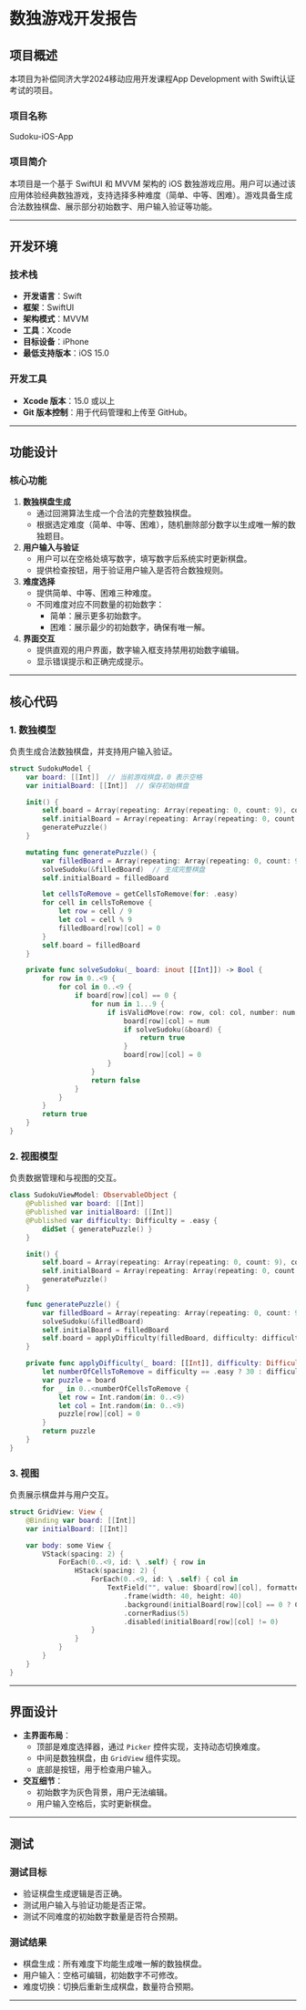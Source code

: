 # 数独游戏开发报告

## 项目概述

本项目为补偿同济大学2024移动应用开发课程App Development with Swift认证考试的项目。

### 项目名称

Sudoku-iOS-App

### 项目简介

本项目是一个基于 SwiftUI 和 MVVM 架构的 iOS 数独游戏应用。用户可以通过该应用体验经典数独游戏，支持选择多种难度（简单、中等、困难）。游戏具备生成合法数独棋盘、展示部分初始数字、用户输入验证等功能。

------

## 开发环境

### 技术栈

- **开发语言**：Swift
- **框架**：SwiftUI
- **架构模式**：MVVM
- **工具**：Xcode
- **目标设备**：iPhone
- **最低支持版本**：iOS 15.0

### 开发工具

- **Xcode 版本**：15.0 或以上
- **Git 版本控制**：用于代码管理和上传至 GitHub。

------

## 功能设计

### 核心功能

1. **数独棋盘生成**
   - 通过回溯算法生成一个合法的完整数独棋盘。
   - 根据选定难度（简单、中等、困难），随机删除部分数字以生成唯一解的数独题目。
2. **用户输入与验证**
   - 用户可以在空格处填写数字，填写数字后系统实时更新棋盘。
   - 提供检查按钮，用于验证用户输入是否符合数独规则。
3. **难度选择**
   - 提供简单、中等、困难三种难度。
   - 不同难度对应不同数量的初始数字：
     - 简单：展示更多初始数字。
     - 困难：展示最少的初始数字，确保有唯一解。
4. **界面交互**
   - 提供直观的用户界面，数字输入框支持禁用初始数字编辑。
   - 显示错误提示和正确完成提示。

------

## 核心代码

### 1. 数独模型

负责生成合法数独棋盘，并支持用户输入验证。

```swift
struct SudokuModel {
    var board: [[Int]]  // 当前游戏棋盘，0 表示空格
    var initialBoard: [[Int]]  // 保存初始棋盘

    init() {
        self.board = Array(repeating: Array(repeating: 0, count: 9), count: 9)
        self.initialBoard = Array(repeating: Array(repeating: 0, count: 9), count: 9)
        generatePuzzle()
    }

    mutating func generatePuzzle() {
        var filledBoard = Array(repeating: Array(repeating: 0, count: 9), count: 9)
        solveSudoku(&filledBoard)  // 生成完整棋盘
        self.initialBoard = filledBoard

        let cellsToRemove = getCellsToRemove(for: .easy)
        for cell in cellsToRemove {
            let row = cell / 9
            let col = cell % 9
            filledBoard[row][col] = 0
        }
        self.board = filledBoard
    }

    private func solveSudoku(_ board: inout [[Int]]) -> Bool {
        for row in 0..<9 {
            for col in 0..<9 {
                if board[row][col] == 0 {
                    for num in 1...9 {
                        if isValidMove(row: row, col: col, number: num, board: board) {
                            board[row][col] = num
                            if solveSudoku(&board) {
                                return true
                            }
                            board[row][col] = 0
                        }
                    }
                    return false
                }
            }
        }
        return true
    }
}
```

### 2. 视图模型

负责数据管理和与视图的交互。

```swift
class SudokuViewModel: ObservableObject {
    @Published var board: [[Int]]
    @Published var initialBoard: [[Int]]
    @Published var difficulty: Difficulty = .easy {
        didSet { generatePuzzle() }
    }

    init() {
        self.board = Array(repeating: Array(repeating: 0, count: 9), count: 9)
        self.initialBoard = Array(repeating: Array(repeating: 0, count: 9), count: 9)
        generatePuzzle()
    }

    func generatePuzzle() {
        var filledBoard = Array(repeating: Array(repeating: 0, count: 9), count: 9)
        solveSudoku(&filledBoard)
        self.initialBoard = filledBoard
        self.board = applyDifficulty(filledBoard, difficulty: difficulty)
    }

    private func applyDifficulty(_ board: [[Int]], difficulty: Difficulty) -> [[Int]] {
        let numberOfCellsToRemove = difficulty == .easy ? 30 : difficulty == .medium ? 45 : 55
        var puzzle = board
        for _ in 0..<numberOfCellsToRemove {
            let row = Int.random(in: 0..<9)
            let col = Int.random(in: 0..<9)
            puzzle[row][col] = 0
        }
        return puzzle
    }
}
```

### 3. 视图

负责展示棋盘并与用户交互。

```swift
struct GridView: View {
    @Binding var board: [[Int]]
    var initialBoard: [[Int]]

    var body: some View {
        VStack(spacing: 2) {
            ForEach(0..<9, id: \ .self) { row in
                HStack(spacing: 2) {
                    ForEach(0..<9, id: \ .self) { col in
                        TextField("", value: $board[row][col], formatter: NumberFormatter())
                            .frame(width: 40, height: 40)
                            .background(initialBoard[row][col] == 0 ? Color.white : Color.gray.opacity(0.5))
                            .cornerRadius(5)
                            .disabled(initialBoard[row][col] != 0)
                    }
                }
            }
        }
    }
}
```

------

## 界面设计

- **主界面布局**：
  - 顶部是难度选择器，通过 `Picker` 控件实现，支持动态切换难度。
  - 中间是数独棋盘，由 `GridView` 组件实现。
  - 底部是按钮，用于检查用户输入。
- **交互细节**：
  - 初始数字为灰色背景，用户无法编辑。
  - 用户输入空格后，实时更新棋盘。

------

## 测试

### 测试目标

- 验证棋盘生成逻辑是否正确。
- 测试用户输入与验证功能是否正常。
- 测试不同难度的初始数字数量是否符合预期。

### 测试结果

- 棋盘生成：所有难度下均能生成唯一解的数独棋盘。
- 用户输入：空格可编辑，初始数字不可修改。
- 难度切换：切换后重新生成棋盘，数量符合预期。

------

